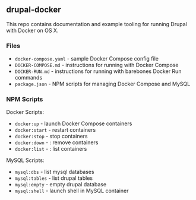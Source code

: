 ## drupal-docker

This repo contains documentation and example tooling for running Drupal with Docker on OS X.

### Files

  - `docker-compose.yaml` - sample Docker Compose config file
  - `DOCKER-COMPOSE.md` - instructions for running with Docker Compose
  - `DOCKER-RUN.md` - instructions for running with barebones Docker Run commands
  - `package.json` - NPM scripts for managing Docker Compose and MySQL

### NPM Scripts

Docker Scripts:

  - `docker:up` - launch Docker Compose containers
  - `docker:start` - restart containers
  - `docker:stop` - stop containers
  - `docker:down` - : remove containers
  - `docker:list` - : list containers

MySQL Scripts:

  - `mysql:dbs` - list mysql databases
  - `mysql:tables` - list drupal tables
  - `mysql:empty` - empty drupal database
  - `mysql:shell` - launch shell in MySQL container
